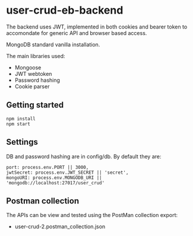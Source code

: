 # user-crud-eb-backend

The backend uses JWT, implemented in both cookies and bearer token to accomondate for generic API and browser based access.

MongoDB standard vanilla installation.

The main libraries used:
- Mongoose
- JWT webtoken
- Password hashing
- Cookie parser

## Getting started
	npm install
	npm start

## Settings
DB and password hashing are in config/db. By default they are:

	port: process.env.PORT || 3000,
	jwtSecret: process.env.JWT_SECRET || 'secret',
	mongoURI: process.env.MONGODB_URI || 'mongodb://localhost:27017/user_crud'

## Postman collection
The APIs can be view and tested using the PostMan collection export:
- user-crud-2.postman_collection.json
